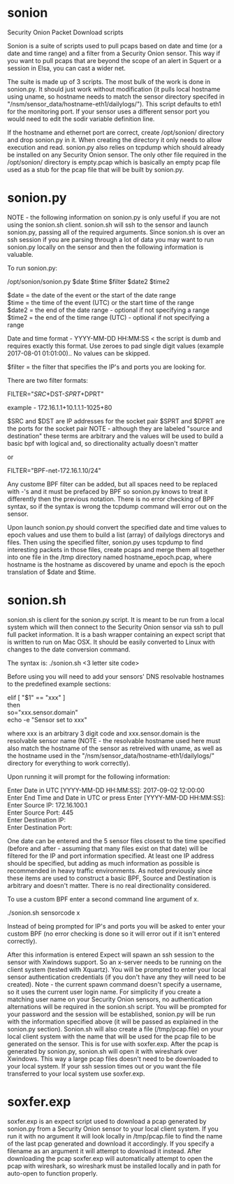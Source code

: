 # sonion
Security Onion Packet Download scripts

Sonion is a suite of scripts used to pull pcaps based on date and time (or a date and time range) and a filter from a Security Onion sensor.  This way if you want to pull pcaps that are beyond the scope of an alert in Squert or a session in Elsa, you can cast a wider net.

The suite is made up of 3 scripts.  The most bulk of the work is done in sonion.py.  It should just work without modification (it pulls local hostname using uname, so hostname needs to match the sensor directory specifed in "/nsm/sensor_data/hostname-eth1/dailylogs/").  This script defaults to eth1 for the monitoring port. If your sensor uses a different sensor port you would need to edit the sodir variable definition line.

If the hostname and ethernet port are correct, create /opt/sonion/ directory and drop sonion.py in it. When creating the directory it only needs to allow execution and read. sonion.py also relies on tcpdump which should already be installed on any Security Onion sensor. The only other file required in the /opt/sonion/ directory is empty.pcap which is basically an empty pcap file used as a stub for the pcap file that will be built by sonion.py.

# sonion.py

NOTE - the following information on sonion.py is only useful if you are not using the sonion.sh client.  sonion.sh will ssh to the sensor and launch sonion.py, passing all of the required arguments.  Since sonion.sh is over an ssh session if you are parsing through a lot of data you may want to run sonion.py locally on the sensor and then the following information is valuable.

To run sonion.py:

/opt/sonion/sonion.py $date $time $filter $date2 $time2

$date = the date of the event or the start of the date range  
$time = the time of the event (UTC) or the start time of the range  
$date2 = the end of the date range - optional if not specifying a range  
$time2 = the end of the time range (UTC) - optional if not specifying a range  

Date and time format - YYYY-MM-DD HH:MM:SS  < the script is dumb and requires exactly this format.  Use zeroes to pad single digit values (example 2017-08-01 01:01:00)..  No values can be skipped.

$filter = the filter that specifies the IP's and ports you are looking for.  

There are two filter formats:

FILTER="$SRC+$DST-$SPRT+$DPRT"

example - 172.16.1.1+10.1.1.1-1025+80

$SRC and $DST are IP addresses for the socket pair
$SPRT and $DPRT are the ports for the socket pair
NOTE - although they are labeled "source and destination" these terms are arbitrary and the values will be used to build a basic bpf with logical and, so directionality actually doesn't matter

or

FILTER="BPF-net-172.16.1.10/24"

Any custome BPF filter can be added, but all spaces need to be replaced with -'s and it must be prefaced by BPF so sonion.py knows to treat it differently then the previous notation.  There is no error checking of BPF syntax, so if the syntax is wrong the tcpdump command will error out on the sensor.

Upon launch sonion.py should convert the specified date and time values to epoch values and use them to build a list (array) of dailylogs directorys and files.  Then using the specified filter, sonion.py uses tcpdump to find interesting packets in those files, create pcaps and merge them all together into one file in the /tmp directory named hostname_epoch.pcap, where hostname is the hostname as discovered by uname and epoch is the epoch translation of $date and $time. 

# sonion.sh

sonion.sh is client for the sonion.py script.  It is meant to be run from a local system which will then connect to the Security Onion sensor via ssh to pull full packet information.  It is a bash wrapper containing an expect script that is written to run on Mac OSX.  It should be easily converted to Linux with changes to the date conversion command.  

The syntax is: ./sonion.sh <3 letter site code>

Before using you will need to add your sensors' DNS resolvable hostnames to the predefined example sections:

elif [ "$1" == "xxx" ]  
then  
    so="xxx.sensor.domain"  
    echo -e "Sensor set to xxx"  
    
where xxx is an arbitrary 3 digit code and xxx.sensor.domain is the resolvable sensor name (NOTE - the resolvable hostname used here must also match the hostname of the sensor as retreived with uname, as well as the hostname used in the "/nsm/sensor_data/hostname-eth1/dailylogs/" directory for everything to work correctly).

Upon running it will prompt for the following information:

Enter Date in UTC [YYYY-MM-DD HH:MM:SS]: 2017-09-02 12:00:00  
Enter End Time and Date in UTC or press Enter  [YYYY-MM-DD HH:MM:SS]:  
Enter Source IP: 172.16.100.1  
Enter Source Port: 445  
Enter Destination IP:   
Enter Destination Port:   

One date can be entered and the 5 sensor files closest to the time specified (before and after - assuming that many files exist on that date) will be filtered for the IP and port information specified.  At least one IP address should be specified, but adding as much information as possible is recommended in heavy traffic environments.  As noted previously since these items are used to construct a basic BPF, Source and Destination is arbitrary and doesn't matter.  There is no real directionality considered.

To use a custom BPF enter a second command line argument of x.  

./sonion.sh sensorcode x

Instead of being prompted for IP's and ports you will be asked to enter your custom BPF (no error checking is done so it will error out if it isn't entered correctly).  

After this information is entered Expect will spawn an ssh session to the sensor with Xwindows support.  So an x-server needs to be running on the client system (tested with Xquartz).  You will be prompted to enter your local sensor authentication credentials (if you don't have any they will need to be created).  Note - the current spawn command doesn't specify a username, so it uses the current user login name. For simplicity if you create a matching user name on your Security Onion sensors, no authentication alternations will be required in the sonion.sh script.  You will be prompted for your password and the session will be established, sonion.py will be run with the information specified above (it will be passed as explained in the sonion.py section).  Sonion.sh will also create a file (/tmp/pcap.file) on your local client system with the name that will be used for the pcap file to be generated on the sensor.  This is for use with soxfer.exp.  After the pcap is generated by sonion.py, sonion.sh will open it with wireshark over Xwindows. This way a large pcap files doesn't need to be downloaded to your local system.  If your ssh session times out or you want the file transferred to your local system use soxfer.exp. 

# soxfer.exp 

soxfer.exp is an expect script used to download a pcap generated by sonion.py from a Security Onion sensor to your local client system.  If you run it with no argument it will look locally in /tmp/pcap.file to find the name of the last pcap generated and download it accordingly. If you specify a filename as an argument it will attempt to download it instead.  After downloading the pcap soxfer.exp will automatically attempt to open the pcap with wireshark, so wireshark must be installed locally and in path for auto-open to function properly.



